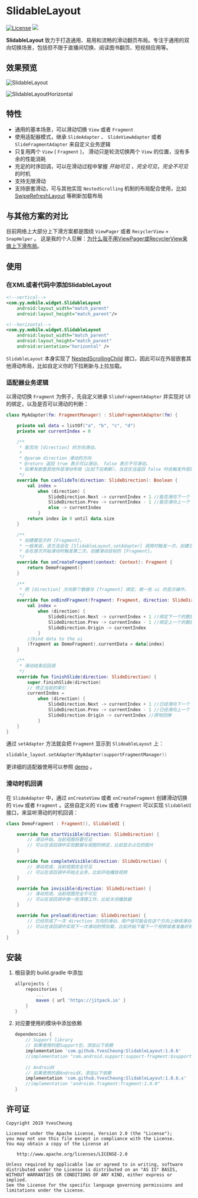 # SlidableLayout

[![License](https://img.shields.io/badge/License%20-Apache%202-337ab7.svg)](https://www.apache.org/licenses/LICENSE-2.0)  [![](https://jitpack.io/v/YvesCheung/SlidableLayout.svg)](https://jitpack.io/#YvesCheung/SlidableLayout)

**SlidableLayout** 致力于打造通用、易用和流畅的滑动翻页布局。专注于通用的双向切换场景，包括但不限于直播间切换、阅读图书翻页、短视频应用等。

## 效果预览

![SlidableLayout][1]

![SlidableLayoutHorizontal][2]

## 特性
- 通用的基本场景，可以滑动切换 `View` 或者 `Fragment` 
- 使用适配器模式，继承 `SlideAdapter` 、 `SlideViewAdapter` 或者  `SlideFragmentAdapter` 来自定义业务逻辑
- 只复用两个 `View` ( `Fragment` )， 滑动只是轮流切换两个 `View` 的位置，没有多余的性能消耗
- 充足的时序回调，可以在滑动过程中掌握 *开始可见* ，*完全可见*，*完全不可见* 的时机
- 支持无限滑动
- 支持嵌套滑动，可与其他实现 `NestedScrolling` 机制的布局配合使用，比如 [SwipeRefreshLayout][3] 等刷新加载布局

## 与其他方案的对比
目前网络上大部分上下滑方案都是围绕 `ViewPager` 或者 `RecyclerView` + `SnapHelper` 。
这是我的个人见解：[为什么我不用ViewPager或RecyclerView来做上下滑布局][4]。

## 使用

### 在XML或者代码中添加SlidableLayout
```xml
<!--vertical-->
<com.yy.mobile.widget.SlidableLayout
    android:layout_width="match_parent"
    android:layout_height="match_parent"/>

<!--horizontal-->
<com.yy.mobile.widget.SlidableLayout 
    android:layout_width="match_parent"
    android:layout_height="match_parent"
    android:orientation="horizontal" />
```

`SlidableLayout` 本身实现了 [NestedScrollingChild][5] 接口，因此可以在外层嵌套其他滑动布局，比如自定义你的下拉刷新与上拉加载。

### 适配器业务逻辑

以滑动切换 `Fragment` 为例子，先自定义继承 `SlideFragmentAdapter` 并实现对 UI 的绑定，以及是否可以滑动的判断：

```kotlin
class MyAdapter(fm: FragmentManager) : SlideFragmentAdapter(fm) {

    private val data = listOf("a", "b", "c", "d")
    private var currentIndex = 0

    /**
     * 能否向 [direction] 的方向滑动。
     *
     * @param direction 滑动的方向
     * @return 返回 true 表示可以滑动， false 表示不可滑动。
     * 如果有嵌套其他外层滑动布局（比如下拉刷新），当且仅当返回 false 时会触发外层的嵌套滑动。
     */
    override fun canSlideTo(direction: SlideDirection): Boolean {
        val index =
            when (direction) {
                SlideDirection.Next -> currentIndex + 1 //能否滑向下一个
                SlideDirection.Prev -> currentIndex - 1 //能否滑向上一个
                else -> currentIndex
            }
        return index in 0 until data.size
    }

    /**
     * 创建要显示的 [Fragment]。
     * 一般来说，该方法会在 [SlidableLayout.setAdapter] 调用时触发一次，创建当前显示的 [Fragment]，
     * 会在首次开始滑动时触发第二次，创建滑动目标的 [Fragment]。
     */
    override fun onCreateFragment(context: Context): Fragment {
        return DemoFragment()
    }

    /**
     * 把 [direction] 方向那个数据与 [fragment] 绑定。做一些 ui 的显示操作。
     */
    override fun onBindFragment(fragment: Fragment, direction: SlideDirection) {
        val index =
            when (direction) {
                SlideDirection.Next -> currentIndex + 1 //绑定下一个的数据
                SlideDirection.Prev -> currentIndex - 1 //绑定上一个的数据
                SlideDirection.Origin -> currentIndex
            }
        //bind data to the ui
        (fragment as DemoFragment).currentData = data[index]
    }

    /**
     * 滑动结束后回调
     */
    override fun finishSlide(direction: SlideDirection) {
        super.finishSlide(direction)
        // 修正当前的索引
        currentIndex =
            when (direction) {
                SlideDirection.Next -> currentIndex + 1 //已经滑向下一个
                SlideDirection.Prev -> currentIndex - 1 //已经滑向上一个
                SlideDirection.Origin -> currentIndex //原地回弹
            }
    }
}
```

通过 `setAdapter` 方法就会把 `Fragment` 显示到 `SlideableLayout` 上：

```kotlin
slidable_layout.setAdapter(MyAdapter(supportFragmentManager))
```

更详细的适配器使用可以参照 [demo][6] 。

### 滑动时机回调

在 `SlideAdapter` 中，通过 `onCreateView` 或者 `onCreateFragment` 创建滑动切换的 `View` 或者 `Fragment` 。这些自定义的 `View` 或者 `Fragment` 可以实现 `SlidableUI` 接口，来监听滑动的时机回调：

```kotlin
class DemoFragment : Fragment(), SlidableUI {

    override fun startVisible(direction: SlideDirection) {
        // 滑动开始，当前视图将要可见
        // 可以在该回调中实现数据与视图的绑定，比如显示占位的图片
    }

    override fun completeVisible(direction: SlideDirection) {
        // 滑动完成，当前视图完全可见
        // 可以在该回调中开始主业务，比如开始播放视频
    }

    override fun invisible(direction: SlideDirection) {
        // 滑动完成，当前视图完全不可见
        // 可以在该回调中做一些清理工作，比如关闭播放器
    }

    override fun preload(direction: SlideDirection) {
        // 已经完成了一次 direction 方向的滑动，用户很可能会在这个方向上继续滑动
        // 可以在该回调中实现下一次滑动的预加载，比如开始下载下一个视频或者准备好封面图
    }
}
```

## 安装
1. 根目录的 build.gradle 中添加
    ```groovy
    allprojects {
    	repositories {
    		...
    		maven { url 'https://jitpack.io' }
    	}
    }
    ```

2. 对应要使用的模块中添加依赖
    ```groovy
    dependencies {
        // Support library
        // 如果使用的是Support包，添加以下依赖
        implementation 'com.github.YvesCheung:SlidableLayout:1.0.6'
        //implementation "com.android.support:support-fragment:$support_version"
        
        // AndroidX
        // 如果使用的是AndroidX，添加以下依赖
        implementation 'com.github.YvesCheung:SlidableLayout:1.0.6.x'
        //implementation "androidx.fragment:fragment:1.0.0"
    }
    ```


## 许可证

    Copyright 2019 YvesCheung
    
    Licensed under the Apache License, Version 2.0 (the "License");
    you may not use this file except in compliance with the License.
    You may obtain a copy of the License at
    
        http://www.apache.org/licenses/LICENSE-2.0
    
    Unless required by applicable law or agreed to in writing, software
    distributed under the License is distributed on an "AS IS" BASIS,
    WITHOUT WARRANTIES OR CONDITIONS OF ANY KIND, either express or implied.
    See the License for the specific language governing permissions and
    limitations under the License.


  [1]: https://raw.githubusercontent.com/YvesCheung/SlidableLayout/master/material/slidableLayout.gif
  [2]: https://github.com/YvesCheung/SlidableLayout/raw/master/material/SlidableLayoutHorizontal.gif
  [3]: https://developer.android.com/reference/android/support/v4/widget/SwipeRefreshLayout
  [4]: https://github.com/YvesCheung/SlidableLayout/blob/master/WhyDontIUseOtherSolution.md
  [5]: https://developer.android.com/reference/android/support/v4/view/NestedScrollingChild
  [6]: https://github.com/YvesCheung/SlidableLayout/tree/master/app/src/main/java/com/yy/mobile/slidablelayout